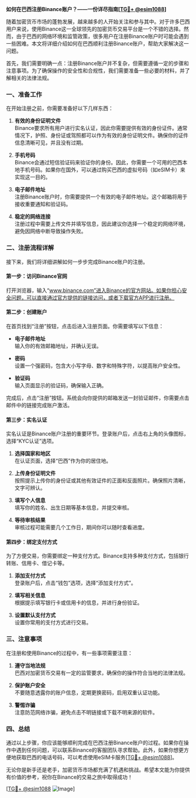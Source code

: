 **如何在巴西注册Binance账户？——一份详尽指南[[TG💪+ @esim1088](https://t.me/s/esim1088)]**

随着加密货币市场的蓬勃发展，越来越多的人开始关注和参与其中。对于许多巴西用户来说，使用Binance这一全球领先的加密货币交易平台是一个不错的选择。然而，由于巴西的网络环境和监管政策，很多用户在注册Binance账户时可能会遇到一些困难。本文将详细介绍如何在巴西顺利注册Binance账户，帮助大家解决这一问题。

首先，我们需要明确一点：注册Binance账户并不复杂，但需要遵循一定的步骤和注意事项。为了确保操作的安全性和合规性，我们需要准备一些必要的材料，并了解相关的法律法规。

### 一、准备工作

在开始注册之前，你需要准备好以下几样东西：

1. **有效的身份证明文件**  
   Binance要求所有用户进行实名认证，因此你需要提供有效的身份证件。通常情况下，护照、身份证或驾照都可以作为有效的身份证明文件。确保你的证件信息清晰可见，并且没有过期。

2. **手机号码**  
   Binance会通过短信验证码来验证你的身份。因此，你需要一个可用的巴西本地手机号码。如果你在国外，可以通过购买巴西的虚拟号码（如eSIM卡）来实现这一目的。

3. **电子邮件地址**  
   注册Binance账户时，你需要提供一个有效的电子邮件地址。这个邮箱将用于接收重要通知和验证码。

4. **稳定的网络连接**  
   注册过程中需要上传文件并填写信息，因此建议你选择一个稳定的网络环境，避免因网络中断导致操作失败。

### 二、注册流程详解

接下来，我们将详细讲解如何一步步完成Binance账户的注册。

#### 第一步：访问Binance官网

打开浏览器，输入“www.binance.com”进入Binance的官方网站。如果你担心安全问题，可以直接通过官方提供的链接访问，或者下载官方APP进行注册。

#### 第二步：创建账户

在首页找到“注册”按钮，点击后进入注册页面。你需要填写以下信息：

- **电子邮件地址**  
  输入你的有效邮箱地址，并确认无误。

- **密码**  
  设置一个强密码，包含大小写字母、数字和特殊字符，以提高账户安全性。

- **验证码**  
  输入页面显示的验证码，确保输入正确。

完成后，点击“注册”按钮。系统会向你提供的邮箱发送一封验证邮件，你需要点击邮件中的链接完成账户激活。

#### 第三步：实名认证

实名认证是Binance账户注册的重要环节。登录账户后，点击右上角的头像图标，选择“KYC认证”选项。

1. **选择国家和地区**  
   在认证页面，选择“巴西”作为你的居住地。

2. **上传身份证明文件**  
   按照提示上传你的身份证或其他有效证件的正面和反面照片。确保照片清晰，文字可辨认。

3. **填写个人信息**  
   填写你的姓名、出生日期等基本信息，并提交审核。

4. **等待审核结果**  
   审核过程可能需要几个工作日，期间你可以随时查看进度。

#### 第四步：绑定支付方式

为了方便交易，你需要绑定一种支付方式。Binance支持多种支付方式，包括银行转账、信用卡、借记卡等。

1. **添加支付方式**  
   登录账户后，点击“钱包”选项，选择“添加支付方式”。

2. **填写相关信息**  
   根据提示填写银行卡或信用卡的信息，并进行身份验证。

3. **设置默认支付方式**  
   设置你常用的支付方式进行交易。

### 三、注意事项

在注册和使用Binance的过程中，有一些事项需要注意：

1. **遵守当地法规**  
   巴西对加密货币交易有一定的监管要求，确保你的操作符合当地的法律法规。

2. **保护账户安全**  
   不要随意透露你的账户信息，定期更换密码，启用双重认证功能。

3. **警惕诈骗**  
   注意防范网络诈骗，避免点击不明链接或下载不明来源的软件。

### 四、总结

通过以上步骤，你应该能够顺利完成在巴西注册Binance账户的过程。如果你在操作中遇到任何问题，可以联系Binance的客服团队寻求帮助。此外，如果你想更方便地获取巴西的电话号码，可以考虑使用eSIM卡服务[[TG💪+ @esim1088](https://t.me/s/esim1088)]。

无论你是新手还是老手，加密货币市场都充满了机遇和挑战。希望本文能为你提供有价值的参考，祝你在Binance的交易之旅中取得成功！

[[TG💪+ @esim1088](https://t.me/s/esim1088) ![Image](https://i.postimg.cc/4NQfJmqS/Snipaste-2025-05-13-00-14-12.png)]